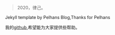 > 2020，律己。

Jekyll template by Pelhans Blog,Thanks for Pelhans

我的[github](https://github.com/qiy),希望能为大家提供些帮助。

